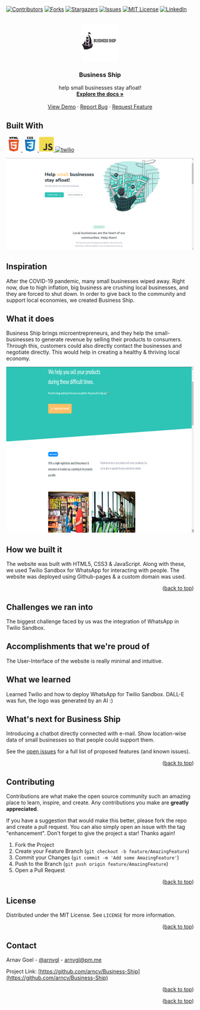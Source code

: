 


<!-- PROJECT SHIELDS -->
<!--
*** I'm using markdown "reference style" links for readability.
*** Reference links are enclosed in brackets [ ] instead of parentheses ( ).
*** See the bottom of this document for the declaration of the reference variables
*** for contributors-url, forks-url, etc. This is an optional, concise syntax you may use.
*** https://www.markdownguide.org/basic-syntax/#reference-style-links
-->
[![Contributors][contributors-shield]][contributors-url]
[![Forks][forks-shield]][forks-url]
[![Stargazers][stars-shield]][stars-url]
[![Issues][issues-shield]][issues-url]
[![MIT License][license-shield]][license-url]
[![LinkedIn][linkedin-shield]][linkedin-url]



<!-- PROJECT LOGO -->
<br />
<div align="center">
  <a href="https://github.com/arncv/Business-Ship">
    <img src="assets/img/brand/BusinessShip.png" alt="Logo" width="100" height="100">
  </a>

<h3 align="center">Business Ship</h3>

  <p align="center">
    help small businesses stay afloat!
    <br />
    <a href="https://github.com/arncv/Business-Ship"><strong>Explore the docs »</strong></a>
    <br />
    <br />
    <a href="https://github.com/arncv/Business-Ship">View Demo</a>
    ·
    <a href="https://github.com/arncv/Business-Ship/issues">Report Bug</a>
    ·
    <a href="https://github.com/arncv/Business-Ship/issues">Request Feature</a>
  </p>
</div>





## Built With

<a href="https://www.w3.org/html/" target="_blank" rel="noreferrer"> <img src="https://raw.githubusercontent.com/devicons/devicon/master/icons/html5/html5-original-wordmark.svg" alt="html5" width="40" height="40"/>  </a> 
<a href="https://www.w3schools.com/css/" target="_blank" rel="noreferrer"> <img src="https://raw.githubusercontent.com/devicons/devicon/master/icons/css3/css3-original-wordmark.svg" alt="css3" width="40" height="40"/> </a> 
<a href="https://developer.mozilla.org/en-US/docs/Web/JavaScript" target="_blank" rel="noreferrer"> <img src="https://raw.githubusercontent.com/devicons/devicon/master/icons/javascript/javascript-original.svg" alt="javascript" width="40" height="40"/> </a>
<a href="https://www.twilio.com/" target="_blank" rel="noreferrer"> <img 
src="https://www.twilio.com/docs/static/dist/img/559bc7cf.svg" alt="twilio" width="40" height="40"/> </a>


[![Product Name Screen Shot][product-screenshot]](http://businessship.co/)



## Inspiration
 After the COVID-19 pandemic, many small businesses wiped away. Right now, due to high inflation, big business are crushing local businesses, and they are forced to shut down. In order to give back to the community and support local economies, we created Business Ship.
 
 

## What it does
Business Ship brings microentrepreneurs, and they help the small-businesses to generate revenue by selling their products to consumers. Through this, customers could also directly contact the businesses and negotiate directly. This would help in creating a healthy & thriving local economy.

<img src="assets/img/brand/ss2.png" alt="Logo" width="941" height="444.1">


## How we built it
 The website was built with HTML5, CSS3 & JavaScript. Along with these, we used Twilio Sandbox for WhatsApp for interacting with people. The website was deployed using Github-pages & a custom domain was used.


<p align="right">(<a href="#readme-top">back to top</a>)</p>

## Challenges we ran into
 The biggest challenge faced by us was the integration of WhatsApp in Twilio Sandbox.
 
 

## Accomplishments that we're proud of
 The User-Interface of the website is really minimal and intuitive. 
 
 

## What we learned
 Learned Twilio and how to deploy WhatsApp for Twilio Sandbox.
 DALL-E was fun, the logo was generated by an AI :) 



## What's next for Business Ship
 Introducing a chatbot directly connected with e-mail.
 Show location-wise data of small businesses so that people could support them.



See the [open issues](https://github.com/arncv/Business-Ship/issues) for a full list of proposed features (and known issues).

<p align="right">(<a href="#readme-top">back to top</a>)</p>



<!-- CONTRIBUTING -->
## Contributing

Contributions are what make the open source community such an amazing place to learn, inspire, and create. Any contributions you make are **greatly appreciated**.

If you have a suggestion that would make this better, please fork the repo and create a pull request. You can also simply open an issue with the tag "enhancement".
Don't forget to give the project a star! Thanks again!

1. Fork the Project
2. Create your Feature Branch (`git checkout -b feature/AmazingFeature`)
3. Commit your Changes (`git commit -m 'Add some AmazingFeature'`)
4. Push to the Branch (`git push origin feature/AmazingFeature`)
5. Open a Pull Request

<p align="right">(<a href="#readme-top">back to top</a>)</p>



<!-- LICENSE -->
## License

Distributed under the MIT License. See `LICENSE` for more information.

<p align="right">(<a href="#readme-top">back to top</a>)</p>



<!-- CONTACT -->
## Contact

Arnav Goel  - [@arnvgl](https://twitter.com/arnvgl) - arnvgl@pm.me

Project Link: [https://github.com/arncv/Business-Ship](https://github.com/arncv/Business-Ship)

<p align="right">(<a href="#readme-top">back to top</a>)</p>




<p align="right">(<a href="#readme-top">back to top</a>)</p>



<!-- MARKDOWN LINKS & IMAGES -->
<!-- https://www.markdownguide.org/basic-syntax/#reference-style-links -->
[contributors-shield]: https://img.shields.io/github/contributors/arncv/Business-Ship.svg?style=for-the-badge
[contributors-url]: https://github.com/arncv/Business-Ship/graphs/contributors
[forks-shield]: https://img.shields.io/github/forks/arncv/Business-Ship.svg?style=for-the-badge
[forks-url]: https://github.com/arncv/Business-Ship/network/members
[stars-shield]: https://img.shields.io/github/stars/arncv/Business-Ship.svg?style=for-the-badge
[stars-url]:https://github.com/arncv/Business-Ship/stargazers
[issues-shield]: https://img.shields.io/github/issues/arncv/Business-Ship.svg?style=for-the-badge
[issues-url]: https://github.com/arncv/Business-Ship/issues
[license-shield]: https://img.shields.io/github/license/arncv/Business-Ship.svg?style=for-the-badge
[license-url]: https://github.com/arncv/Business-Ship/blob/master/LICENSE
[linkedin-shield]: https://img.shields.io/badge/-LinkedIn-black.svg?style=for-the-badge&logo=linkedin&colorB=555
[linkedin-url]: https://linkedin.com/in/arnvgl
[product-screenshot]: assets/img/brand/screenshot.png
